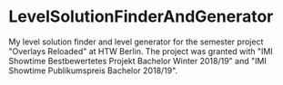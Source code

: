 # LevelSolutionFinderAndGenerator

My level solution finder and level generator for the semester project "Overlays Reloaded" at HTW Berlin. 
The project was granted with "IMI Showtime Bestbewertetes Projekt Bachelor Winter 2018/19" 
and "IMI Showtime Publikumspreis Bachelor 2018/19".
